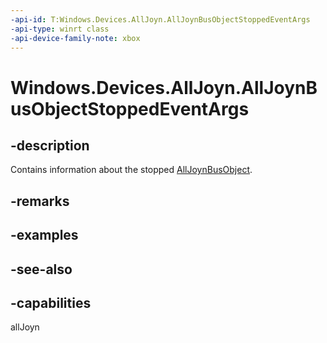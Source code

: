 ```yaml
---
-api-id: T:Windows.Devices.AllJoyn.AllJoynBusObjectStoppedEventArgs
-api-type: winrt class
-api-device-family-note: xbox
---
```


<!-- Class syntax.
public class AllJoynBusObjectStoppedEventArgs : Windows.Devices.AllJoyn.IAllJoynBusObjectStoppedEventArgs
-->

# Windows.Devices.AllJoyn.AllJoynBusObjectStoppedEventArgs

## -description
Contains information about the stopped [AllJoynBusObject](alljoynbusobject.md).

## -remarks

## -examples

## -see-also

## -capabilities
allJoyn
